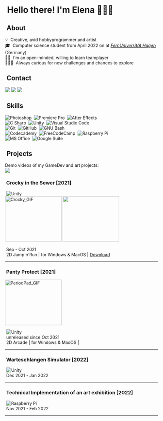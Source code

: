 # &nbsp;Hello there! I'm Elena 🙋🏼‍♀️

## &nbsp;About
💡 &nbsp;Creative, avid hobbyprogrammer and artist\
🎓 &nbsp;Computer science student from April 2022 on at [*FernUniversität Hagen*](https://www.fernuni-hagen.de/english/) (Germany)\
🤝🏼 &nbsp;I'm an open-minded, willing to learn teamplayer\
🤸🏼‍♀️ &nbsp;Always curious for new challenges and chances to explore

## &nbsp;Contact
<a href="https://linkedin.com/in/elena-holzer"><img src="https://img.shields.io/badge/-Elena%20Holzer-0077B5?style=flat&logo=Linkedin&logoColor=white"/></a> <a href="mailto:elena.holzer92@gmail.com"><img src="https://img.shields.io/badge/-elena.holzer92@gmail.com-D14836?style=flat&logo=Gmail&logoColor=white"/></a> <a href="https://discordapp.com/users/564911438049706038"><img src="https://img.shields.io/badge/-Eidexxe3590-5865F2?style=flat&logo=Discord&logoColor=white"/></a>

## &nbsp;Skills
![Photoshop](https://img.shields.io/badge/-Photoshop-05122A?style=flat-square&logo=adobe-photoshop&logoColor=31A8FF)&nbsp;
![Premiere Pro](https://img.shields.io/badge/-Premiere%20Pro-05122A?style=flat-square&logo=adobe-premiere-pro&logoColor=9999FF)&nbsp;
![After Effects](https://img.shields.io/badge/-After%20Effects-05122A?style=flat-square&logo=adobe-after-effects&logoColor=9999FF)&nbsp;\
![C Sharp](https://img.shields.io/badge/-C%20Sharp-05122A?style=flat-square&logo=c-sharp&logoColor=239120)&nbsp;
![Unity](https://img.shields.io/badge/-Unity-05122A?style=flat-square&logo=unity&logoColor=FFFFFF)&nbsp;
![Visual Studio Code](https://img.shields.io/badge/-Visual%20Studio%20Code-05122A?style=flat-square&logo=visual-studio-code&logoColor=5C2D91)&nbsp;\
![Git](https://img.shields.io/badge/-Git-05122A?style=flat-square&logo=git)&nbsp;
![GitHub](https://img.shields.io/badge/-GitHub-05122A?style=flat-square&logo=github)&nbsp;
![GNU Bash](https://img.shields.io/badge/-Bash-05122A?style=flat-square&logo=gnu-bash&logoColor=4EAA25)&nbsp;\
![Codecademy](https://img.shields.io/badge/-Codecademy-05122A?style=flat-square&logo=codecademy&logoColor=1F4056)&nbsp;
![FreeCodeCamp](https://img.shields.io/badge/-FreeCodeCamp-05122A?style=flat-square&logo=freecodecamp&logoColor=0A0A23)&nbsp;
![Raspberry Pi](https://img.shields.io/badge/-Raspberry%20Pi-05122A?style=flat-square&logo=raspberry-pi&logoColor=A22846)&nbsp;\
![MS Office](https://img.shields.io/badge/-MS%20Office-05122A?style=flat-square&logo=microsoft-office&logoColor=D83B01)&nbsp;
![Google Suite](https://img.shields.io/badge/-Google%20Suite-05122A?style=flat-square&logo=google-drive&logoColor=4285F4)&nbsp;

## &nbsp;Projects
Demo videos of my GameDev and art projects:\
<a href="https://www.youtube.com/channel/UCz3NjkPxy6WkMclQIUecLYg"><img src="https://img.shields.io/badge/-Elena Holzer-FF0000?style=flat&logo=Youtube&logoColor=white"/></a>

### &nbsp;Crocky in the Sewer [2021]
&nbsp;![Unity](https://img.shields.io/badge/-Unity-05122A?style=flat-square&logo=unity&logoColor=FFFFFF)&nbsp;\
<img src="https://user-images.githubusercontent.com/98030917/150637605-9e19174b-fbb5-40ad-ab5f-a6b5056e63f4.gif" alt="Crocky_GIF" width="186" height="149"> <a href="https://github.com/ElenaHolzer/crocky-in-the-sewer">
  <img src="https://github-readme-stats.vercel.app/api/pin/?username=ElenaHolzer&repo=crocky-in-the-sewer&title_color=ffffff&text_color=c9cacc&icon_color=2bbc8a&bg_color=1d1f21" width="186" height="149"/>
</a>

&nbsp;Sep - Oct 2021\
&nbsp;2D Jump'n'Run | for Windows & MacOS | [Download](https://elena-holzer.itch.io/crocky)
***
### &nbsp;Panty Protect [2021]

<img src="https://user-images.githubusercontent.com/98030917/150637850-f204cf61-ea19-4e06-a035-5d83744bd95c.gif" alt="PeriodPad_GIF" width="186" height="149">

&nbsp;![Unity](https://img.shields.io/badge/-Unity-05122A?style=flat-square&logo=unity&logoColor=FFFFFF)&nbsp;\
&nbsp;unreleased since Oct 2021\
&nbsp;2D Arcade | for Windows & MacOS |
***
### &nbsp;Warteschlangen Simulator [2022]
&nbsp;![Unity](https://img.shields.io/badge/-Unity-05122A?style=flat-square&logo=unity&logoColor=FFFFFF)&nbsp;\
&nbsp;Dec 2021 - Jan 2022
***
### &nbsp;Technical Implementation of an art exhibition [2022]
&nbsp;![Raspberry Pi](https://img.shields.io/badge/-Raspberry%20Pi-05122A?style=flat-square&logo=raspberry-pi&logoColor=A22846)&nbsp;\
&nbsp;Nov 2021 - Feb 2022
***
